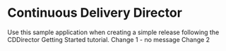 # Continuous Delivery Director
Use this sample application when creating a simple release following the CDDirector Getting Started tutorial.
Change 1 - no message
Change 2


